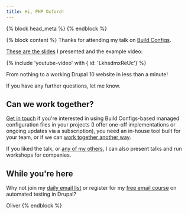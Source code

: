 ```yaml
---
title: Hi, PHP Oxford!
---
```


{% block head_meta %}
<meta name="robots" content="noindex">
{% endblock %}

{% block content %}
Thanks for attending my talk on [Build Configs](/build-configs).

[These are the slides](/talks/building-build-configs) I presented and the example video:

{% include 'youtube-video' with { id: 'LkhsdmxReUc'} %}

From nothing to a working Drupal 10 website in less than a minute!

If you have any further questions, let me know.

## Can we work together?

[Get in touch](/contact) if you're interested in using Build Configs-based managed configuration files in your projects (I offer one-off implementations or ongoing updates via a subscription), you need an in-house tool built for your team, or if we can [work together another way](/pricing).

If you liked the talk, or [any of my others](/talks), I can also present talks and run workshops for companies.

## While you're here

Why not join my [daily email list](/daily) or register for my [free email course](/atdc) on automated testing in Drupal?

Oliver
{% endblock %}
